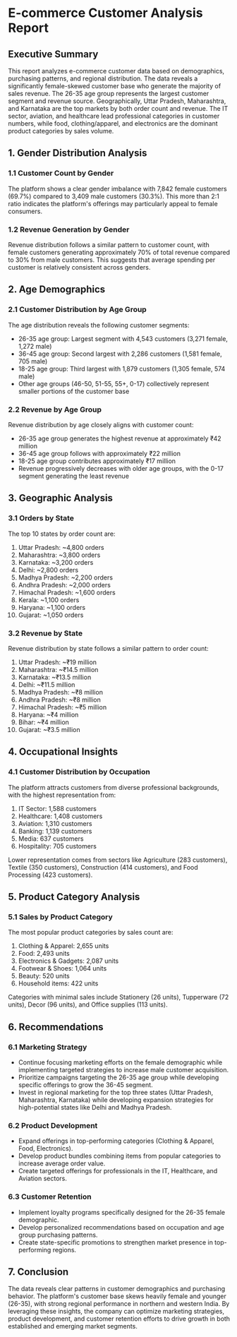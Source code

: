 

# E-commerce Customer Analysis Report


## Executive Summary
This report analyzes e-commerce customer data based on demographics, purchasing patterns, and regional distribution. The data reveals a significantly female-skewed customer base who generate the majority of sales revenue. The 26-35 age group represents the largest customer segment and revenue source. Geographically, Uttar Pradesh, Maharashtra, and Karnataka are the top markets by both order count and revenue. The IT sector, aviation, and healthcare lead professional categories in customer numbers, while food, clothing/apparel, and electronics are the dominant product categories by sales volume.

## 1. Gender Distribution Analysis

### 1.1 Customer Count by Gender
The platform shows a clear gender imbalance with 7,842 female customers (69.7%) compared to 3,409 male customers (30.3%). This more than 2:1 ratio indicates the platform's offerings may particularly appeal to female consumers.

### 1.2 Revenue Generation by Gender
Revenue distribution follows a similar pattern to customer count, with female customers generating approximately 70% of total revenue compared to 30% from male customers. This suggests that average spending per customer is relatively consistent across genders.

## 2. Age Demographics

### 2.1 Customer Distribution by Age Group
The age distribution reveals the following customer segments:
- 26-35 age group: Largest segment with 4,543 customers (3,271 female, 1,272 male)
- 36-45 age group: Second largest with 2,286 customers (1,581 female, 705 male)
- 18-25 age group: Third largest with 1,879 customers (1,305 female, 574 male)
- Other age groups (46-50, 51-55, 55+, 0-17) collectively represent smaller portions of the customer base

### 2.2 Revenue by Age Group
Revenue distribution by age closely aligns with customer count:
- 26-35 age group generates the highest revenue at approximately ₹42 million
- 36-45 age group follows with approximately ₹22 million
- 18-25 age group contributes approximately ₹17 million
- Revenue progressively decreases with older age groups, with the 0-17 segment generating the least revenue

## 3. Geographic Analysis

### 3.1 Orders by State
The top 10 states by order count are:
1. Uttar Pradesh: ~4,800 orders
2. Maharashtra: ~3,800 orders
3. Karnataka: ~3,200 orders
4. Delhi: ~2,800 orders
5. Madhya Pradesh: ~2,200 orders
6. Andhra Pradesh: ~2,000 orders
7. Himachal Pradesh: ~1,600 orders
8. Kerala: ~1,100 orders
9. Haryana: ~1,100 orders
10. Gujarat: ~1,050 orders

### 3.2 Revenue by State
Revenue distribution by state follows a similar pattern to order count:
1. Uttar Pradesh: ~₹19 million
2. Maharashtra: ~₹14.5 million
3. Karnataka: ~₹13.5 million
4. Delhi: ~₹11.5 million
5. Madhya Pradesh: ~₹8 million
6. Andhra Pradesh: ~₹8 million
7. Himachal Pradesh: ~₹5 million
8. Haryana: ~₹4 million
9. Bihar: ~₹4 million
10. Gujarat: ~₹3.5 million

## 4. Occupational Insights

### 4.1 Customer Distribution by Occupation
The platform attracts customers from diverse professional backgrounds, with the highest representation from:
1. IT Sector: 1,588 customers
2. Healthcare: 1,408 customers
3. Aviation: 1,310 customers
4. Banking: 1,139 customers
5. Media: 637 customers
6. Hospitality: 705 customers

Lower representation comes from sectors like Agriculture (283 customers), Textile (350 customers), Construction (414 customers), and Food Processing (423 customers).

## 5. Product Category Analysis

### 5.1 Sales by Product Category
The most popular product categories by sales count are:
1. Clothing & Apparel: 2,655 units
2. Food: 2,493 units
3. Electronics & Gadgets: 2,087 units
4. Footwear & Shoes: 1,064 units
5. Beauty: 520 units
6. Household items: 422 units

Categories with minimal sales include Stationery (26 units), Tupperware (72 units), Decor (96 units), and Office supplies (113 units).

## 6. Recommendations

### 6.1 Marketing Strategy
- Continue focusing marketing efforts on the female demographic while implementing targeted strategies to increase male customer acquisition.
- Prioritize campaigns targeting the 26-35 age group while developing specific offerings to grow the 36-45 segment.
- Invest in regional marketing for the top three states (Uttar Pradesh, Maharashtra, Karnataka) while developing expansion strategies for high-potential states like Delhi and Madhya Pradesh.

### 6.2 Product Development
- Expand offerings in top-performing categories (Clothing & Apparel, Food, Electronics).
- Develop product bundles combining items from popular categories to increase average order value.
- Create targeted offerings for professionals in the IT, Healthcare, and Aviation sectors.

### 6.3 Customer Retention
- Implement loyalty programs specifically designed for the 26-35 female demographic.
- Develop personalized recommendations based on occupation and age group purchasing patterns.
- Create state-specific promotions to strengthen market presence in top-performing regions.

## 7. Conclusion
The data reveals clear patterns in customer demographics and purchasing behavior. The platform's customer base skews heavily female and younger (26-35), with strong regional performance in northern and western India. By leveraging these insights, the company can optimize marketing strategies, product development, and customer retention efforts to drive growth in both established and emerging market segments.
